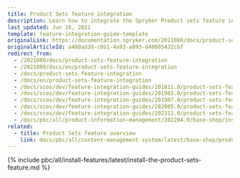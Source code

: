 ```yaml
---
title: Product Sets feature integration
description: Learn how to integrate the Spryker Product sets feature into a Spryker Cloud Commerce OS project.
last_updated: Jun 16, 2021
template: feature-integration-guide-template
originalLink: https://documentation.spryker.com/2021080/docs/product-sets-feature-integration
originalArticleId: a480ad38-c6b1-4a93-a893-d40605432cb7
redirect_from:
  - /2021080/docs/product-sets-feature-integration
  - /2021080/docs/en/product-sets-feature-integration
  - /docs/product-sets-feature-integration
  - /docs/en/product-sets-feature-integration
  - /docs/scos/dev/feature-integration-guides/201811.0/product-sets-feature-integration.html
  - /docs/scos/dev/feature-integration-guides/201903.0/product-sets-feature-integration.html
  - /docs/scos/dev/feature-integration-guides/201907.0/product-sets-feature-integration.html
  - /docs/scos/dev/feature-integration-guides/202005.0/product-sets-feature-integration.html
  - /docs/scos/dev/feature-integration-guides/202311.0/product-sets-feature-integration.html
  - /docs/pbc/all/product-information-management/202204.0/base-shop/install-and-upgrade/install-features/install-the-product-sets-feature.html
related:
  - title: Product Sets feature overview
    link: docs/pbc/all/content-management-system/latest/base-shop/product-sets-feature-overview.html
---
```


{% include pbc/all/install-features/latest/install-the-product-sets-feature.md %} <!-- To edit, see /_includes/pbc/all/install-features/202311.0/install-the-product-sets-feature.md -->
